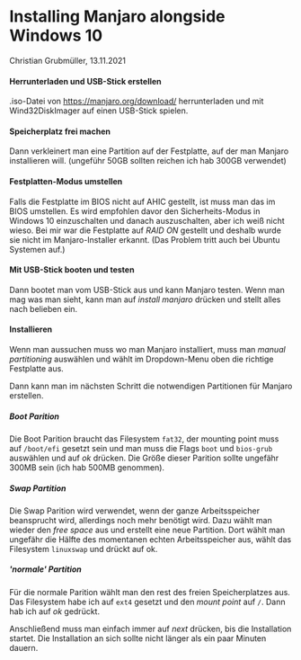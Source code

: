 # Installing Manjaro alongside Windows 10

Christian Grubmüller, 13.11.2021

#### Herrunterladen und USB-Stick erstellen

.iso-Datei von https://manjaro.org/download/ herrunterladen und mit Wind32DiskImager auf einen USB-Stick spielen.

#### Speicherplatz frei machen

Dann verkleinert man eine Partition auf der Festplatte, auf der man Manjaro installieren will. (ungeführ 50GB sollten reichen ich hab 300GB verwendet)

#### Festplatten-Modus umstellen

Falls die Festplatte im BIOS nicht auf AHIC gestellt, ist muss man das im BIOS umstellen. Es wird empfohlen davor den Sicherheits-Modus in Windows 10 einzuschalten und danach auszuschalten, aber ich weiß nicht wieso. Bei mir war die Festplatte auf *RAID ON* gestellt und deshalb wurde sie nicht im Manjaro-Installer erkannt. (Das Problem tritt auch bei Ubuntu Systemen auf.)

#### Mit USB-Stick booten und testen

Dann bootet man vom USB-Stick aus und kann Manjaro testen. Wenn man mag was man sieht, kann man auf *install manjaro* drücken und stellt alles nach belieben ein.

#### Installieren

Wenn man aussuchen muss wo man Manjaro installiert, muss man *manual partitioning* auswählen und wählt im Dropdown-Menu oben die richtige Festplatte aus.

Dann kann man im nächsten Schritt die notwendigen Partitionen für Manjaro erstellen.

##### Boot Parition

Die Boot Parition braucht das Filesystem `fat32`, der mounting point muss auf `/boot/efi` gesetzt sein und man muss die Flags `boot` und `bios-grub` auswählen und auf *ok* drücken. Die Größe dieser Parition sollte ungefähr 300MB sein (ich hab 500MB genommen).

##### Swap Partition

Die Swap Parition wird verwendet, wenn der ganze Arbeitsspeicher beansprucht wird, allerdings noch mehr benötigt wird. Dazu wählt man wieder den *free space* aus und erstellt eine neue Partition. Dort wählt man ungefähr die Hälfte des momentanen echten Arbeitsspeicher aus, wählt das Filesystem `linuxswap` und drückt auf ok.

##### 'normale' Partition

Für die normale Parition wählt man den rest des freien Speicherplatzes aus. Das Filesystem habe ich auf `ext4` gesetzt und den *mount point* auf `/`. Dann hab ich auf *ok* gedrückt.

Anschließend muss man einfach immer auf *next* drücken, bis die Installation startet. Die Installation an sich sollte nicht länger als ein paar Minuten dauern.

